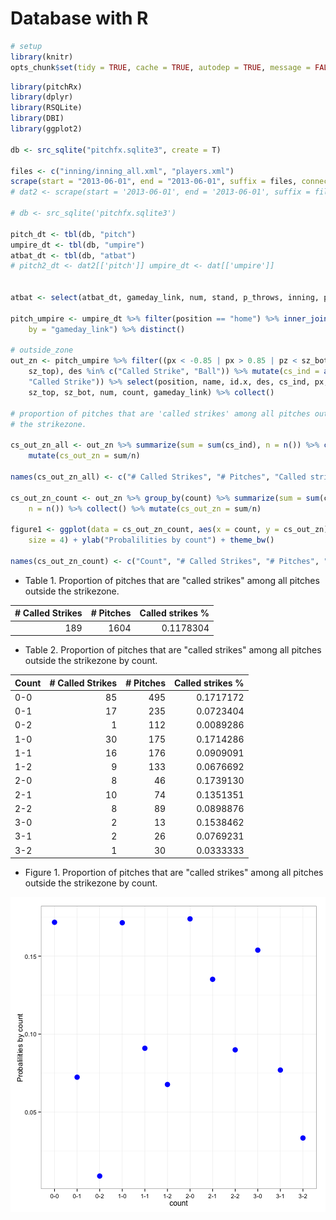  
# Database with R



```r
# setup
library(knitr)
opts_chunk$set(tidy = TRUE, cache = TRUE, autodep = TRUE, message = FALSE)
```



```r
library(pitchRx)
library(dplyr)
library(RSQLite)
library(DBI)
library(ggplot2)

db <- src_sqlite("pitchfx.sqlite3", create = T)

files <- c("inning/inning_all.xml", "players.xml")
scrape(start = "2013-06-01", end = "2013-06-01", suffix = files, connect = db$con)
# dat2 <- scrape(start = '2013-06-01', end = '2013-06-01', suffix = files)

# db <- src_sqlite('pitchfx.sqlite3')

pitch_dt <- tbl(db, "pitch")
umpire_dt <- tbl(db, "umpire")
atbat_dt <- tbl(db, "atbat")
# pitch2_dt <- dat2[['pitch']] umpire_dt <- dat[['umpire']]


atbat <- select(atbat_dt, gameday_link, num, stand, p_throws, inning, pitcher_name)

pitch_umpire <- umpire_dt %>% filter(position == "home") %>% inner_join(pitch_dt, 
    by = "gameday_link") %>% distinct()

# outside_zone
out_zn <- pitch_umpire %>% filter((px < -0.85 | px > 0.85 | pz < sz_bot | pz > 
    sz_top), des %in% c("Called Strike", "Ball")) %>% mutate(cs_ind = as.numeric(des == 
    "Called Strike")) %>% select(position, name, id.x, des, cs_ind, px, pz, 
    sz_top, sz_bot, num, count, gameday_link) %>% collect()

# proportion of pitches that are 'called strikes' among all pitches outside
# the strikezone.

cs_out_zn_all <- out_zn %>% summarize(sum = sum(cs_ind), n = n()) %>% collect() %>% 
    mutate(cs_out_zn = sum/n)

names(cs_out_zn_all) <- c("# Called Strikes", "# Pitches", "Called strikes %")

cs_out_zn_count <- out_zn %>% group_by(count) %>% summarize(sum = sum(cs_ind), 
    n = n()) %>% collect() %>% mutate(cs_out_zn = sum/n)

figure1 <- ggplot(data = cs_out_zn_count, aes(x = count, y = cs_out_zn)) + geom_point(color = "blue", 
    size = 4) + ylab("Probalilities by count") + theme_bw()

names(cs_out_zn_count) <- c("Count", "# Called Strikes", "# Pitches", "Called strikes %")
```


* Table 1. Proportion of pitches that are "called strikes" among all pitches outside the strikezone.

| # Called Strikes| # Pitches| Called strikes %|
|----------------:|---------:|----------------:|
|              189|      1604|        0.1178304|

* Table 2. Proportion of pitches that are "called strikes" among all pitches outside the strikezone by count.

|Count | # Called Strikes| # Pitches| Called strikes %|
|:-----|----------------:|---------:|----------------:|
|0-0   |               85|       495|        0.1717172|
|0-1   |               17|       235|        0.0723404|
|0-2   |                1|       112|        0.0089286|
|1-0   |               30|       175|        0.1714286|
|1-1   |               16|       176|        0.0909091|
|1-2   |                9|       133|        0.0676692|
|2-0   |                8|        46|        0.1739130|
|2-1   |               10|        74|        0.1351351|
|2-2   |                8|        89|        0.0898876|
|3-0   |                2|        13|        0.1538462|
|3-1   |                2|        26|        0.0769231|
|3-2   |                1|        30|        0.0333333|

* Figure 1. Proportion of pitches that are "called strikes" among all pitches outside the strikezone by count.

![plot of chunk unnamed-chunk-5](figure/unnamed-chunk-5-1.png) 
